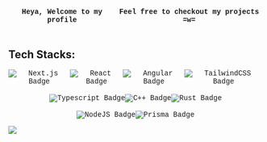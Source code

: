 <div style="display: flex; justify-content: center; text-align: center; font-family: 'Courier New', monospace;">
    <h4>Heya, Welcome to my profile</h4>
    <h4>Feel free to checkout my projects =w=</h4>
</div>

## Tech Stacks:
<div style="display: flex; justify-content: center; text-align: center; font-family: 'Courier New', monospace;">
    <img src="https://img.shields.io/badge/nextjs-%231c0626?style=flat&logo=next.js" alt="Next.js Badge" />
    <img src="https://img.shields.io/badge/React-%231c0626?style=flat&logo=react" alt="React Badge" />
    <img src="https://img.shields.io/badge/Angular-%231c0626?style=flat&logo=angular&logoColor=%23a82837" alt="Angular Badge" />
    <img src="https://img.shields.io/badge/TailwindCSS-%231c0626?style=flat&logo=tailwindcss" alt="TailwindCSS Badge" />
</div>
<br/>
<div style="display: flex; justify-content: center; text-align: center; font-family: 'Courier New', monospace;">
    <img src="https://img.shields.io/badge/Typescript-%231c0626?style=flat&logo=typescript" alt="Typescript Badge" />
    <img src="https://img.shields.io/badge/C%2B%2B-%231c0626?style=flat&logo=c%2B%2B" alt="C++ Badge" />
    <img src="https://img.shields.io/badge/Rust-1c0626?style=flat&logo=rust" alt="Rust Badge" />
</div>
<br/>
<div style="display: flex; justify-content: center; text-align: center; font-family: 'Courier New', monospace;">
    <img src="https://img.shields.io/badge/NodeJS-%231c0626?style=flat&logo=node.js" alt="NodeJS Badge" />
    <img src="https://img.shields.io/badge/Prisma-%231c0626?style=flat&logo=prisma" alt="Prisma Badge" />
</div>

![](https://github-readme-stats.vercel.app/api/top-langs/?username=MystiaFin&theme=dark&hide_border=false&include_all_commits=false&count_private=false&layout=compact)
